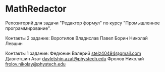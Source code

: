 MathRedactor
============
Репозиторий для задачи "Редактор формул" по курсу "Промышленное программирование".

Контакты 2 задание:
	Воротилов Владислав
	Павел Борин
	Николай Левшин

Контакты 1 задание:
	Федюнин Валерий stelz40494@gmail.com
	Давлетшин Азат davletshin.azat@phystech.edu
	Фролов Николай frolov.nikolay@phystech.edu
